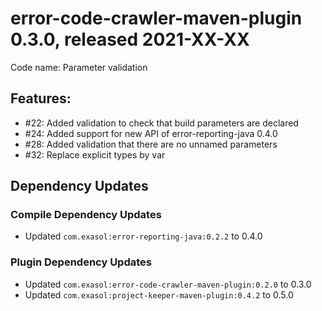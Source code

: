 # error-code-crawler-maven-plugin 0.3.0, released 2021-XX-XX

Code name: Parameter validation

## Features:

* #22: Added validation to check that build parameters are declared
* #24: Added support for new API of error-reporting-java 0.4.0
* #28: Added validation that there are no unnamed parameters
* #32: Replace explicit types by var

## Dependency Updates

### Compile Dependency Updates

* Updated `com.exasol:error-reporting-java:0.2.2` to 0.4.0

### Plugin Dependency Updates

* Updated `com.exasol:error-code-crawler-maven-plugin:0.2.0` to 0.3.0
* Updated `com.exasol:project-keeper-maven-plugin:0.4.2` to 0.5.0
